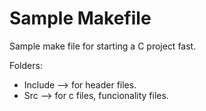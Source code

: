 # Sample Makefile

Sample make file for starting a C project fast.

Folders:
* Include --> for header files.
* Src --> for c files, funcionality files.

